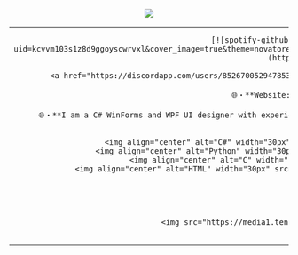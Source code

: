 <p align="center">
  <a href="https://intruder.lol/"><img src="https://readme-typing-svg.herokuapp.com?font=VT323&size=100&color=280137&center=true&width=1200&height=140&lines=K+I+L+L+S+L+V+T;j+v+n+e;J+V+N+K+O"></a>
</p>

<table>
  <tr>
    <td>
      <div align="center">

        [![spotify-github-profile](https://spotify-github-profile.kittinanx.com/api/view?uid=kcvvm103s1z8d9ggoyscwrvxl&cover_image=true&theme=novatorem&show_offline=false&background_color=121212&interchange=false&bar_color=53b14f&bar_color_cover=false)](https://github.com/kittinan/spotify-github-profile)

        <a href="https://discordapp.com/users/852670052947853363" target="_blank"> <img src="https://discord.c99.nl/widget/theme-4/852670052947853363.png"/></a>

        🌐・**Website: [https://intruder.lol/fentanyl/](https://intruder.lol/)** 

        🌐・**I am a C# WinForms and WPF UI designer with experience in HTML & Python. Recently, I've begun exploring WPF/XAML design to further enhance my skills.** 

        ### Languages
        <img align="center" alt="C#" width="30px" src="https://cdn.jsdelivr.net/gh/devicons/devicon/icons/csharp/csharp-original.svg" />
        <img align="center" alt="Python" width="30px" src="https://cdn.jsdelivr.net/gh/devicons/devicon/icons/python/python-original.svg" />
        <img align="center" alt="C" width="30px" src="https://cdn.jsdelivr.net/gh/devicons/devicon/icons/c/c-original.svg" />
        <img align="center" alt="HTML" width="30px" src="https://upload.wikimedia.org/wikipedia/commons/thumb/6/61/HTML5_logo_and_wordmark.svg/130px-HTML5_logo_and_wordmark.svg.png" />

      </div>
    </td>
    <td>
      <img src="https://media1.tenor.com/m/505juPr22V8AAAAC/sewerslvt-jvnko.gif" width="300" align="right">
    </td>
  </tr>
</table>
